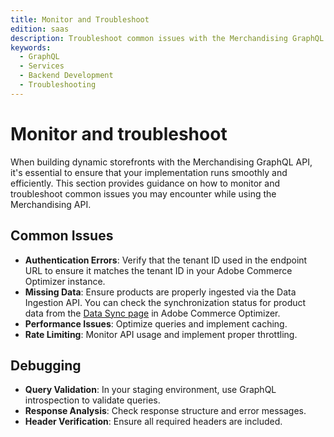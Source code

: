 ```yaml
---
title: Monitor and Troubleshoot
edition: saas
description: Troubleshoot common issues with the Merchandising GraphQL API. Learn how to debug authentication errors, missing data, performance issues, and more.
keywords:
  - GraphQL
  - Services
  - Backend Development
  - Troubleshooting
---
```


# Monitor and troubleshoot

When building dynamic storefronts with the Merchandising GraphQL API, it's essential to ensure that your implementation runs smoothly and efficiently. This section provides guidance on how to monitor and troubleshoot common issues you may encounter while using the Merchandising API.

## Common Issues

- **Authentication Errors**: Verify that the tenant ID used in the endpoint URL to ensure it matches the tenant ID in your Adobe Commerce Optimizer instance.
- **Missing Data**: Ensure products are properly ingested via the Data Ingestion API. You can check the synchronization status for product data from the [Data Sync page](https://experienceleague.adobe.com/en/docs/commerce/optimizer/setup/data-sync) in Adobe Commerce Optimizer.
- **Performance Issues**: Optimize queries and implement caching.
- **Rate Limiting**: Monitor API usage and implement proper throttling.

## Debugging

- **Query Validation**: In your staging environment, use GraphQL introspection to validate queries.
- **Response Analysis**: Check response structure and error messages.
- **Header Verification**: Ensure all required headers are included.
